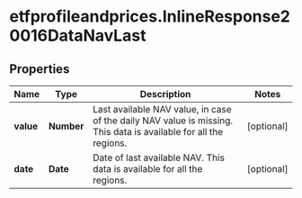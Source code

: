 # etfprofileandprices.InlineResponse20016DataNavLast

## Properties

Name | Type | Description | Notes
------------ | ------------- | ------------- | -------------
**value** | **Number** | Last available NAV value, in case of the daily NAV value is missing. This data is available for all the regions. | [optional] 
**date** | **Date** | Date of last available NAV. This data is available for all the regions. | [optional] 


